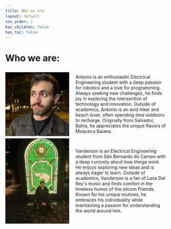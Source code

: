 ```yaml
---
title: Who we are
layout: default
nav_order: 2
has_children: false
has_toc: false
---
```


# Who we are:

<div style="display: flex; align-items: center;">
  <img src="/imgs/eu.jpg" alt="Antonio's photo" style="width: 200px; margin-right: 20px;">
  <p>
    Antonio is an enthusiastic Electrical Engineering student with a deep passion for robotics and a love for programming. Always seeking new challenges, he finds joy in exploring the intersection of technology and innovation. Outside of academics, Antonio is an avid hiker and beach lover, often spending time outdoors to recharge. Originally from Salvador, Bahia, he appreciates the unique flavors of Moqueca Baiana.
  </p>
</div>

<div style="display: flex; align-items: center;">
  <img src="/imgs/vanderson.jpg" alt="Vanderson's photo" style="width: 200px; margin-right: 20px;">
  <p>
    Vanderson is an Electrical Engineering student from São Bernardo do Campo with a deep curiosity about how things work. He enjoys exploring new ideas and is always eager to learn. Outside of academics, Vanderson is a fan of Lana Del Rey's music and finds comfort in the timeless humor of the sitcom Friends. Known for his unique routines, he embraces his individuality while maintaining a passion for understanding the world around him.
  </p>
</div>




